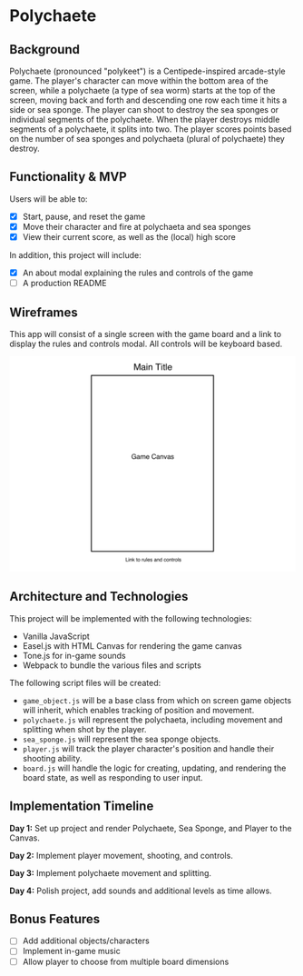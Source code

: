 # Polychaete

## Background

Polychaete (pronounced "polykeet") is a Centipede-inspired arcade-style game.  The player's character can move within the bottom area of the screen, while a polychaete (a type of sea worm) starts at the top of the screen, moving back and forth and descending one row each time it hits a side or sea sponge.  The player can shoot to destroy the sea sponges or individual segments of the polychaete.  When the player destroys middle segments of a polychaete, it splits into two.  The player scores points based on the number of sea sponges and polychaeta (plural of polychaete) they destroy.

## Functionality & MVP

Users will be able to:

- [x] Start, pause, and reset the game
- [x] Move their character and fire at polychaeta and sea sponges
- [x] View their current score, as well as the (local) high score

In addition, this project will include:

- [x] An about modal explaining the rules and controls of the game
- [ ] A production README

## Wireframes

This app will consist of a single screen with the game board and a link to display the rules and controls modal.  All controls will be keyboard based.

![Wireframe](wireframe.png)

## Architecture and Technologies

This project will be implemented with the following technologies:

 * Vanilla JavaScript
 * Easel.js with HTML Canvas for rendering the game canvas
 * Tone.js for in-game sounds
 * Webpack to bundle the various files and scripts

The following script files will be created:

 * `game_object.js` will be a base class from which on screen game objects will inherit, which enables tracking of position and movement.
 * `polychaete.js` will represent the polychaeta, including movement and splitting when shot by the player.
 * `sea_sponge.js` will represent the sea sponge objects.  
 * `player.js` will track the player character's position and handle their shooting ability.
 * `board.js` will handle the logic for creating, updating, and rendering the board state, as well as responding to user input.

## Implementation Timeline

**Day 1:** Set up project and render Polychaete, Sea Sponge, and Player to the Canvas.

**Day 2:** Implement player movement, shooting, and controls.

**Day 3:** Implement polychaete movement and splitting.

**Day 4:** Polish project, add sounds and additional levels as time allows.

## Bonus Features

- [ ] Add additional objects/characters
- [ ] Implement in-game music
- [ ] Allow player to choose from multiple board dimensions
